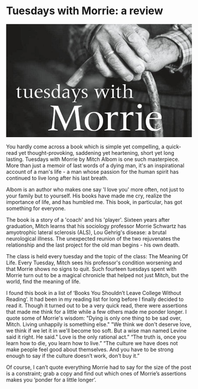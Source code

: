 # Tuesdays with Morrie: a review

![Alt text](../images/twm.jpg)

You hardly come across a book which is simple yet compelling, a quick-read yet thought-provoking, saddening yet heartening, short yet long lasting. Tuesdays with Morrie by Mitch Albom is one such masterpiece. More than just a memoir of last words of a dying man, it's an inspirational account of a man's life - a man whose passion for the human spirit has continued to live long after his last breath.

Albom is an author who makes one say 'I love you' more often, not just to your family but to yourself. His books have made me cry, realize the importance of life, and has humbled me. This book, in particular, has got something for everyone.

The book is a story of a 'coach' and his 'player'. Sixteen years after graduation, Mitch learns that his sociology professor Morrie Schwartz has amyotrophic lateral sclerosis (ALS), Lou Gehrig's disease: a brutal neurological illness. The unexpected reunion of the two rejuvenates the relationship and the last project for the old man begins - his own death.

The class is held every tuesday and the topic of the class: The Meaning Of Life. Every Tuesday, Mitch sees his professor's condition worsening and that Morrie shows no signs to quit. Such fourteen tuesdays spent with Morrie turn out to be a magical chronicle that helped not just Mitch, but the world, find the meaning of life.

I found this book in a list of ‘Books You Shouldn’t Leave College Without Reading’. It had been in my reading list for long before I finally decided to read it. Though it turned out to be a very quick read, there were assertions that made me think for a little while a few others made me ponder longer. I quote some of Morrie's wisdom:
"Dying is only one thing to be sad over, Mitch. Living unhappily is something else."
"We think we don't deserve love, we think if we let it in we'll become too soft. But a wise man named Levine said it right. He said." Love is the only rational act.”
“The truth is, once you learn how to die, you learn how to live.”
“The culture we have does not make people feel good about themselves. And you have to be strong enough to say if the culture doesn’t work, don’t buy it.”

Of course, I can’t quote everything Morrie had to say for the size of the post is a constraint; grab a copy and find out which ones of Morrie’s assertions makes you ‘ponder for a little longer’. 
